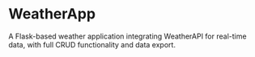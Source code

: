 # WeatherApp
A Flask-based weather application integrating WeatherAPI for real-time data, with full CRUD functionality and data export.
